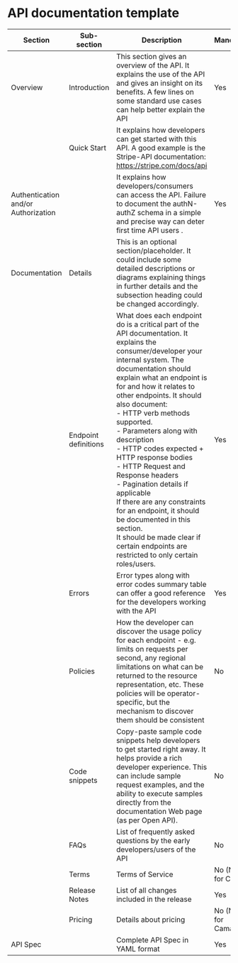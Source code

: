 # API documentation template

| Section                             | Sub-section          | Description                                                                                                                                                                                                                                                                                                                                                                                                                                                                                                                                                                                                                                                               | Mandatory           | 
|-------------------------------------|----------------------|---------------------------------------------------------------------------------------------------------------------------------------------------------------------------------------------------------------------------------------------------------------------------------------------------------------------------------------------------------------------------------------------------------------------------------------------------------------------------------------------------------------------------------------------------------------------------------------------------------------------------------------------------------------------------|---------------------|
| Overview                            | Introduction         | This section gives an overview of the API. It explains the use of the API and gives an insight on its benefits. A few lines on some standard use cases can help better explain the API                                                                                                                                                                                                                                                                                                                                                                                                                                                                                    | Yes                 |
|                                     | Quick Start          | It explains how developers can get started with this API. A good example is the Stripe-API documentation: https://stripe.com/docs/api                                                                                                                                                                                                                                                                                                                                                                                                                                                                                                                                     |                     |
| Authentication and/or Authorization |                      | It explains how developers/consumers can access the API. Failure to document the authN-authZ schema in a simple and precise way can deter first time API users . 	                                                                                                                                                                                                                                                                                                                                                                                                                                                                                                        | Yes                 |
| Documentation                       | Details              | This is an optional section/placeholder. It could include some detailed descriptions or diagrams explaining things in further details and the subsection heading could be changed accordingly.                                                                                                                                                                                                                                                                                                                                                                                                                                                                            |                     |
|                                     | Endpoint definitions | What does each endpoint do is a critical part of the API documentation. It explains the consumer/developer your internal system. The documentation should explain what an endpoint is for and how it relates to other endpoints. It should also document:</br> - HTTP verb methods supported. </br> - Parameters along with description </br> - HTTP codes expected + HTTP response bodies </br> - HTTP Request and Response headers </br> - Pagination details if applicable </br>If there are any constraints for an endpoint, it should be documented in this section. </br> It should be made clear if certain endpoints are restricted to only certain roles/users.  | Yes                 |
|                                     | Errors               | Error types along with error codes summary table can offer a good reference for the developers working with the API                                                                                                                                                                                                                                                                                                                                                                                                                                                                                                                                                       | Yes                 |
|                                     | Policies             | How the developer can discover the usage policy for each endpoint - e.g. limits on requests per second, any regional limitations on what can be returned to the resource representation, etc. These policies will be operator-specific, but the mechanism to discover them should be consistent                                                                                                                                                                                                                                                                                                                                                                           | No                  |
|                                     | Code snippets        | Copy-paste sample code snippets help developers to get started right away. It helps provide a rich developer experience. This can include sample request examples, and the ability to execute samples directly from the documentation Web page (as per Open API).                                                                                                                                                                                                                                                                                                                                                                                                         | No                  |
|                                     | FAQs                 | List of frequently asked questions by the early developers/users of the API                                                                                                                                                                                                                                                                                                                                                                                                                                                                                                                                                                                               | No                  |
|                                     | Terms                | Terms of Service                                                                                                                                                                                                                                                                                                                                                                                                                                                                                                                                                                                                                                                          | No (N/A for Camara  |
|                                     | Release Notes        | List of all changes included in the release                                                                                                                                                                                                                                                                                                                                                                                                                                                                                                                                                                                                                               | Yes                 | 
|                                     | Pricing              | Details about pricing                                                                                                                                                                                                                                                                                                                                                                                                                                                                                                                                                                                                                                                     | No (N/A for Camara) |
| API Spec                            |                      | Complete API Spec in YAML format                                                                                                                                                                                                                                                                                                                                                                                                                                                                                                                                                                                                                                          | Yes                 |
